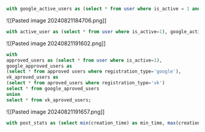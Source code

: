 ```sql
with google_active_users as (select * from user where is_active = 1 and registration_type='google') select * from google_active_users;
```
![[Pasted image 20240821184706.png]]

```sql
with active_user as (select * from user where is_active=1), google_active_users as (select * from active_user where registration_type='google') select login from google_active_users;
```
![[Pasted image 20240821191602.png]]


```sql
with
approved_users as (select * from user where is_active=1),
google_approved_users as
(select * from approved users where registration_type='google'),
vk_aproved_users as
(select * from aproved_users where registration_type='vk')
select * from google_aproved_users
union
select * from vk_aproved_users;
```
![[Pasted image 20240821191657.png]]

```sql
with post_stats as (select min(creation_time) as min_time, max(creation_time) as max_time from user_group_post where group_id=570764) select * from user_private_message where send_time between (select min_time from post_stats) and (select max_time from post_stats);
```
